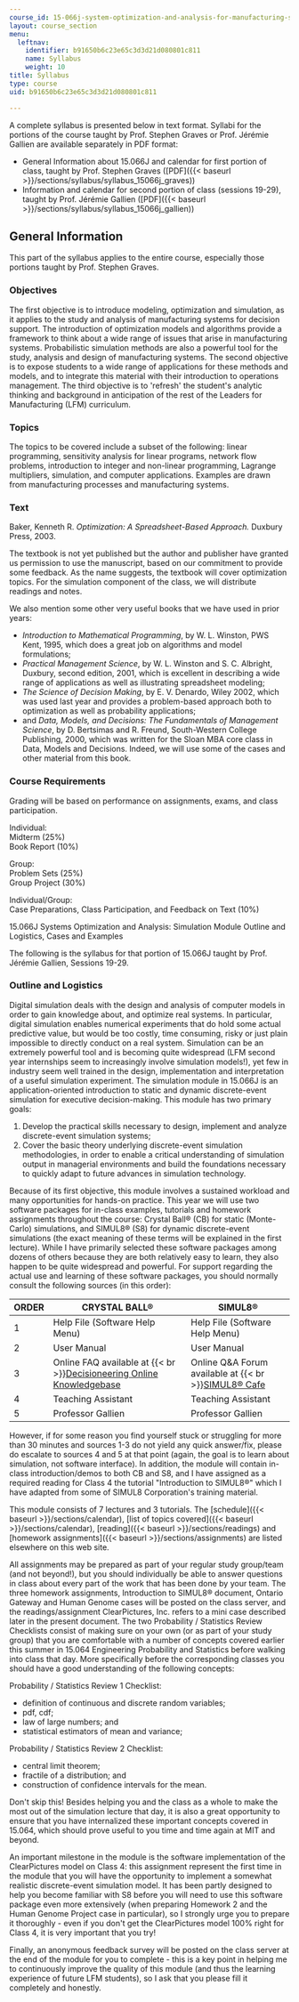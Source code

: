 ```yaml
---
course_id: 15-066j-system-optimization-and-analysis-for-manufacturing-summer-2003
layout: course_section
menu:
  leftnav:
    identifier: b91650b6c23e65c3d3d21d080801c811
    name: Syllabus
    weight: 10
title: Syllabus
type: course
uid: b91650b6c23e65c3d3d21d080801c811

---
```


A complete syllabus is presented below in text format. Syllabi for the portions of the course taught by Prof. Stephen Graves or Prof. Jérémie Gallien are available separately in PDF format:

*   General Information about 15.066J and calendar for first portion of class, taught by Prof. Stephen Graves ([PDF]({{< baseurl >}}/sections/syllabus/syllabus_15066j_graves))
*   Information and calendar for second portion of class (sessions 19-29), taught by Prof. Jérémie Gallien ([PDF]({{< baseurl >}}/sections/syllabus/syllabus_15066j_gallien))

General Information
-------------------

This part of the syllabus applies to the entire course, especially those portions taught by Prof. Stephen Graves.

### Objectives

The first objective is to introduce modeling, optimization and simulation, as it applies to the study and analysis of manufacturing systems for decision support. The introduction of optimization models and algorithms provide a framework to think about a wide range of issues that arise in manufacturing systems. Probabilistic simulation methods are also a powerful tool for the study, analysis and design of manufacturing systems. The second objective is to expose students to a wide range of applications for these methods and models, and to integrate this material with their introduction to operations management. The third objective is to 'refresh' the student's analytic thinking and background in anticipation of the rest of the Leaders for Manufacturing (LFM) curriculum.

### Topics

The topics to be covered include a subset of the following: linear programming, sensitivity analysis for linear programs, network flow problems, introduction to integer and non-linear programming, Lagrange multipliers, simulation, and computer applications. Examples are drawn from manufacturing processes and manufacturing systems.

### Text

Baker, Kenneth R. _Optimization: A Spreadsheet-Based Approach._ Duxbury Press, 2003.

The textbook is not yet published but the author and publisher have granted us permission to use the manuscript, based on our commitment to provide some feedback. As the name suggests, the textbook will cover optimization topics. For the simulation component of the class, we will distribute readings and notes.

We also mention some other very useful books that we have used in prior years:

*   _Introduction to Mathematical Programming_, by W. L. Winston, PWS Kent, 1995, which does a great job on algorithms and model formulations;
*   _Practical Management Science_, by W. L. Winston and S. C. Albright, Duxbury, second edition, 2001, which is excellent in describing a wide range of applications as well as illustrating spreadsheet modeling;
*   _The Science of Decision Making_, by E. V. Denardo, Wiley 2002, which was used last year and provides a problem-based approach both to optimization as well as probability applications;
*   and _Data, Models, and Decisions: The Fundamentals of Management Science_, by D. Bertsimas and R. Freund, South-Western College Publishing, 2000, which was written for the Sloan MBA core class in Data, Models and Decisions. Indeed, we will use some of the cases and other material from this book.

### Course Requirements

Grading will be based on performance on assignments, exams, and class participation.

Individual:  
Midterm (25%)  
Book Report (10%)

Group:  
Problem Sets (25%)  
Group Project (30%)

Individual/Group:  
Case Preparations, Class Participation, and Feedback on Text (10%)

15.066J Systems Optimization and Analysis: Simulation Module Outline and Logistics, Cases and Examples

The following is the syllabus for that portion of 15.066J taught by Prof. Jérémie Gallien, Sessions 19-29.

### Outline and Logistics

Digital simulation deals with the design and analysis of computer models in order to gain knowledge about, and optimize real systems. In particular, digital simulation enables numerical experiments that do hold some actual predictive value, but would be too costly, time consuming, risky or just plain impossible to directly conduct on a real system. Simulation can be an extremely powerful tool and is becoming quite widespread (LFM second year internships seem to increasingly involve simulation models!), yet few in industry seem well trained in the design, implementation and interpretation of a useful simulation experiment. The simulation module in 15.066J is an application-oriented introduction to static and dynamic discrete-event simulation for executive decision-making. This module has two primary goals:

1.  Develop the practical skills necessary to design, implement and analyze discrete-event simulation systems;
2.  Cover the basic theory underlying discrete-event simulation methodologies, in order to enable a critical understanding of simulation output in managerial environments and build the foundations necessary to quickly adapt to future advances in simulation technology.

Because of its first objective, this module involves a sustained workload and many opportunities for hands-on practice. This year we will use two software packages for in-class examples, tutorials and homework assignments throughout the course: Crystal Ball® (CB) for static (Monte-Carlo) simulations, and SIMUL8® (S8) for dynamic discrete-event simulations (the exact meaning of these terms will be explained in the first lecture). While I have primarily selected these software packages among dozens of others because they are both relatively easy to learn, they also happen to be quite widespread and powerful. For support regarding the actual use and learning of these software packages, you should normally consult the following sources (in this order):

| ORDER | CRYSTAL BALL® | SIMUL8® |
| --- | --- | --- |
| 1 | Help File (Software Help Menu) | Help File (Software Help Menu) |
| 2 | User Manual | User Manual |
| 3 | Online FAQ available at  {{< br >}}[Decisioneering Online Knowledgebase](http://www.decisioneering.com/) | Online Q&A Forum available at  {{< br >}}[SIMUL8® Cafe](http://www.simul8.com/) |
| 4 | Teaching Assistant | Teaching Assistant |
| 5 | Professor Gallien | Professor Gallien 

However, if for some reason you find yourself stuck or struggling for more than 30 minutes and sources 1-3 do not yield any quick answer/fix, please do escalate to sources 4 and 5 at that point (again, the goal is to learn about simulation, not software interface). In addition, the module will contain in-class introduction/demos to both CB and S8, and I have assigned as a required reading for Class 4 the tutorial "Introduction to SIMUL8®" which I have adapted from some of SIMUL8 Corporation's training material.

This module consists of 7 lectures and 3 tutorials. The [schedule]({{< baseurl >}}/sections/calendar), [list of topics covered]({{< baseurl >}}/sections/calendar), [reading]({{< baseurl >}}/sections/readings) and [homework assignments]({{< baseurl >}}/sections/assignments) are listed elsewhere on this web site.

All assignments may be prepared as part of your regular study group/team (and not beyond!), but you should individually be able to answer questions in class about every part of the work that has been done by your team. The three homework assignments, Introduction to SIMUL8® document, Ontario Gateway and Human Genome cases will be posted on the class server, and the readings/assignment ClearPictures, Inc. refers to a mini case described later in the present document. The two Probability / Statistics Review Checklists consist of making sure on your own (or as part of your study group) that you are comfortable with a number of concepts covered earlier this summer in 15.064 Engineering Probability and Statistics before walking into class that day. More specifically before the corresponding classes you should have a good understanding of the following concepts:

Probability / Statistics Review 1 Checklist:

*   definition of continuous and discrete random variables;
*   pdf, cdf;
*   law of large numbers; and
*   statistical estimators of mean and variance;

Probability / Statistics Review 2 Checklist:

*   central limit theorem;
*   fractile of a distribution; and
*   construction of confidence intervals for the mean.

Don't skip this! Besides helping you and the class as a whole to make the most out of the simulation lecture that day, it is also a great opportunity to ensure that you have internalized these important concepts covered in 15.064, which should prove useful to you time and time again at MIT and beyond.

An important milestone in the module is the software implementation of the ClearPictures model on Class 4: this assignment represent the first time in the module that you will have the opportunity to implement a somewhat realistic discrete-event simulation model. It has been partly designed to help you become familiar with S8 before you will need to use this software package even more extensively (when preparing Homework 2 and the Human Genome Project case in particular), so I strongly urge you to prepare it thoroughly - even if you don't get the ClearPictures model 100% right for Class 4, it is very important that you try!

Finally, an anonymous feedback survey will be posted on the class server at the end of the module for you to complete - this is a key point in helping me to continuously improve the quality of this module (and thus the learning experience of future LFM students), so I ask that you please fill it completely and honestly.